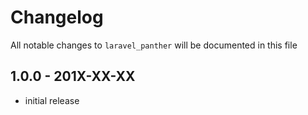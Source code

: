 # Changelog

All notable changes to `laravel_panther` will be documented in this file

## 1.0.0 - 201X-XX-XX

- initial release
